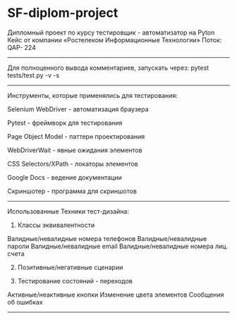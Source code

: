 # SF-diplom-project

Дипломный проект по курсу тестировщик - автоматизатор на Pyton
Кейс от компании «Ростелеком Информационные Технологии»
Поток: QAP- 224

******************************************************************
Для полноценного вывода комментариев, запускать через:  pytest tests/test.py -v -s    
******************************************************************

Инструменты, которые применялись для тестирования:

Selenium WebDriver - автоматизация браузера

Pytest - фреймворк для тестирования

Page Object Model - паттерн проектирования

WebDriverWait - явные ожидания элементов

CSS Selectors/XPath - локаторы элементов

Google Docs - ведение документации

Скриншотер - программа для скриншотов
******************************************************************

Использованные Техники тест-дизайна:
1. Классы эквивалентности
   
Валидные/невалидные номера телефонов
Валидные/невалидные пароли
Валидные/невалидные email
Валидные/невалидные номера лиц. счета


2. Позитивные/негативные сценарии

3. Тестирование состояний - переходов
   
Активные/неактивные кнопки
Изменение цвета элементов
Сообщения об ошибках
******************************************************************
